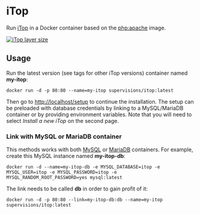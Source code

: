 iTop
====

Run [iTop](https://www.combodo.com/itop-193) in a Docker container based on the [php:apache](https://hub.docker.com/_/php/) image.

[![iTop layer size](https://images.microbadger.com/badges/image/supervisions/itop.svg)](https://microbadger.com/images/supervisions/itop "Get your own image badge on microbadger.com")

## Usage

Run the latest version (see tags for other iTop versions) container named **my-itop**:

```
docker run -d -p 80:80 --name=my-itop supervisions/itop:latest
```
Then go to [http://localhost/setup](http://localhost/setup) to continue the installation.
The setup can be preloaded with database credentials by linking to a MySQL/MariaDB container or by providing environment variables.
Note that you will need to select _Install a new iTop_ on the second page.

### Link with MySQL or MariaDB container

This methods works with both [MySQL](https://hub.docker.com/_/mysql/) or [MariaDB](https://hub.docker.com/_/mariadb/) containers.
For example, create this MySQL instance named **my-itop-db**:

```
docker run -d --name=my-itop-db -e MYSQL_DATABASE=itop -e MYSQL_USER=itop -e MYSQL_PASSWORD=itop -e MYSQL_RANDOM_ROOT_PASSWORD=yes mysql:latest
```
The link needs to be called **db** in order to gain profit of it:

```
docker run -d -p 80:80 --link=my-itop-db:db --name=my-itop supervisions/itop:latest
```
